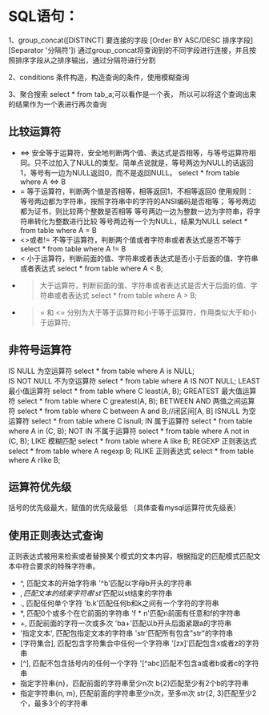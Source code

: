 # SQL语句：

1、group_concat([DISTINCT] 要连接的字段 [Order BY ASC/DESC 排序字段] [Separator '分隔符'])
通过group_concat将查询到的不同字段进行连接，并且按照排序字段从之排序输出，通过分隔符进行分割

2、conditions 条件构造，构造查询的条件，使用模糊查询

3、聚合搜索
select * from tab_a;可以看作是一个表， 所以可以将这个查询出来的结果作为一个表进行再次查询

## 比较运算符
* <=>    安全等于运算符，安全地判断两个值、表达式是否相等，与等号运算符相同。只不过加入了NULL的类型。简单点说就是，等号两边为NULL的话返回1，等号有一边为NULL返回0，而不是返回NULL。
 select * from table where A <=> B
* =      等于运算符，判断两个值是否相等，相等返回1，不相等返回0
使用规则：
等号两边都为字符串，按照字符串中的字符的ANSI编码是否相等；
等号两边都为证书，则比较两个整数是否相等
等号两边一边为整数一边为字符串，将字符串转化为整数进行比较
等号两边有一个为NULL，结果为NULL
 select * from table where A = B
* <>或者!=  不等于运算符，判断两个值或者字符串或者表达式是否不等于 select * from table where A != B
* <    小于运算符，判断前面的值、字符串或者表达式是否小于后面的值、字符串或者表达式 select * from table where A < B;
* >    大于运算符，判断前面的值、字符串或者表达式是否大于后面的值、字符串或者表达式     select * from table where A > B;
* >= 和 <=  分别为大于等于运算符和小于等于运算符，作用类似大于和小于运算符;

## 非符号运算符
IS NULL         为空运算符      select * from table where A is NULL;      
IS NOT NULL     不为空运算符    select * from table where A IS NOT NULL;
LEAST           最小值运算符    select * from table where C least(A, B);
GREATEST        最大值运算符    select * from table where C greatest(A, B);
BETWEEN AND     两值之间运算符  select * from table where C between A and B;//闭区间[A, B]
ISNULL          为空运算符      select * from table where C isnull;
IN              属于运算符      select * from table where A in (C, B);
NOT IN          不属于运算符    select * from table where A not in (C, B);
LIKE            模糊匹配        select * from table where A like B;
REGEXP          正则表达式      select * from table where A regexp B;
RLIKE           正则表达式      select * from table where A rlike B;

## 运算符优先级
括号的优先级最大，赋值的优先级最低 （具体查看mysql运算符优先级表）

##  使用正则表达式查询
正则表达式被用来检索或者替换某个模式的文本内容，根据指定的匹配模式匹配文本中符合要求的特殊字符串。
*  ^, 匹配文本的开始字符串     '^b'匹配以字母b开头的字符串
*  $, 匹配文本的结束字符串     'st$'匹配以st结束的字符串
*  ., 匹配任何单个字符         'b.k'匹配任何b和k之间有一个字符的字符串
*  *, 匹配0个或多个在它前面的字符串     'f * n'匹配n前面有任意和f的字符串
*  +, 匹配前面的字符一次或多次  'ba+'匹配以b开头后面紧跟a的字符串
*  '指定文本', 匹配包指定文本的字符串   'str'匹配所有包含"str"的字符串
*  [字符集合], 匹配包含字符集合中任何一个字符串     '[zx]'匹配包含x或者z的字符串
*  [^], 匹配不包含括号内的任何一个字符  '[^abc]匹配不包含a或者b或者c的字符串
*  指定字符串{n}，匹配前面的字符串至少n次   b{2}匹配至少有2个b的字符串
*  指定字符串{n, m}, 匹配前面的字符串至少n次，至多m次   str{2, 3}匹配至少2个，最多3个的字符串